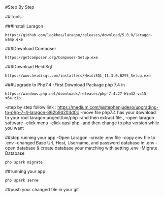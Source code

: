 #Step By Step


##Tools


###Install Laragon
```
https://github.com/leokhoa/laragon/releases/download/5.0.0/laragon-wamp.exe
```


###Download Composer
```
https://getcomposer.org/Composer-Setup.exe
```


###Download HeidiSql
```
https://www.heidisql.com/installers/HeidiSQL_11.3.0.6295_Setup.exe
```



###Upgrade to Php7.4
-First Download Package php 7.4 in 
```
https://windows.php.net/downloads/releases/php-7.4.27-Win32-vc15-x64.zip
```



-step by step follow link : https://medium.com/@stephenjudeso/upgrading-to-php-7-4-laragon-862b9d204d0c
-move file php7.4 has your download to your root laragon project/bin/php
-and then extract file ,
-open laragon software 
-click menu
-click opsi php 
-and then change to php version while you want

##step running your app
-Open Laragon
-create .env file
-copy env file to .env
-changed  Base Url, Host, Username, and password database in .env
-open database & create database your matching with setting .env
-Migrate Database
```
php spark migrate
```

##running your app
```
php spark serve
```



##push your changed file in your git
